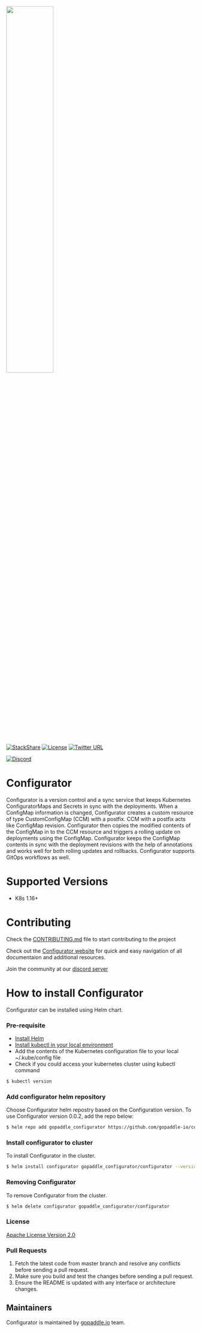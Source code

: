 <img src="https://gopaddle-marketing.s3.ap-southeast-2.amazonaws.com/Configurator-sync-service.png" width="50%">

[![StackShare](http://img.shields.io/badge/tech-stack-0690fa.svg?style=flat)](https://stackshare.io/gopaddleio/gopaddle)  [![License](https://img.shields.io/badge/License-Apache%202.0-blue.svg)](https://opensource.org/licenses/Apache-2.0)  [![Twitter URL](https://img.shields.io/twitter/url?label=%40configuratork8s&style=social&url=https%3A%2F%2Ftwitter.com%2Fconfiguratork8s)](https://twitter.com/configuratork8s)

[![Discord](https://discordapp.com/api/guilds/864856848279666730/widget.png?style=banner2)](https://discord.gg/dr24Z4BmP8)

# Configurator
Configurator is a version control and a sync service that keeps Kubernetes ConfiguratorMaps and Secrets in sync with the deployments. When a ConfigMap information is changed, Configurator creates a custom resource of type CustomConfigMap (CCM) with a postfix. CCM with a postfix acts like ConfigMap revision. Configurator then copies the modified contents of the ConfigMap in to the CCM resource and triggers a rolling update on deployments using the ConfigMap.  Configurator keeps the ConfigMap contents in sync with the deployment revisions with the help of annotations and works well for both rolling updates and rollbacks. Configurator supports GitOps workflows as well.

# Supported Versions
  - K8s 1.16+

# Contributing
Check the [CONTRIBUTING.md](/CONTRIBUTING.md) file to start contributing to the project

Check out the [Configurator website](https://gopaddle-io.github.io/configurator/) for quick and easy navigation of all documentaion and additional resources. 

Join the community at our [discord server]((https://discord.gg/dr24Z4BmP8))

# How to install Configurator
Configurator can be installed using Helm chart.

### Pre-requisite
* [Install Helm](https://helm.sh/docs/intro/install/)
* [Install kubectl in your local environment](https://kubernetes.io/docs/tasks/tools/)
* Add the contents of the Kubernetes configuration file to your local  ~/.kube/config file
* Check if you could access your kubernetes cluster using kubectl command
```sh
$ kubectl version
```

### Add configurator helm repository
Choose Configurator helm repostry based on the Configuration version. To use Configurator version 0.0.2, add the repo below:
```sh
$ helm repo add gopaddle_configurator https://github.com/gopaddle-io/configurator/raw/v0.0.2/helm
```

### Install configurator to cluster
To install Configurator in the cluster.
```sh
$ helm install configurator gopaddle_configurator/configurator --version 0.4.0-alpha
```

### Removing Configurator
To remove Configurator from the cluster.
```sh
$ helm delete configurator gopaddle_configurator/configurator
```

### License 

[Apache License Version 2.0](/LICENSE.md)

### Pull Requests
1. Fetch the latest code from master branch and resolve any conflicts before sending a pull request.
2. Make sure you build and test the changes before sending a pull request.
3. Ensure the README is updated with any interface or architecture changes.

## Maintainers
Configurator is maintained by [gopaddle.io](https://gopaddle.io) team.
